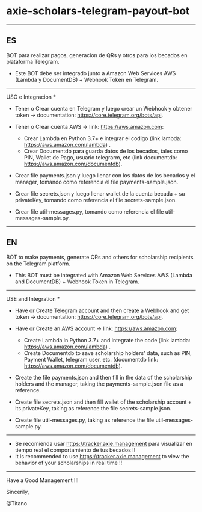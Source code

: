 # axie-scholars-telegram-payout-bot

---
ES
---
BOT para realizar pagos, generacion de QRs y otros para los becados en plataforma Telegram.
- Este BOT debe ser integrado junto a Amazon Web Services AWS (Lambda y DocumentDB) + Webhook Token en Telegram.
---
USO e Integracion *

- Tener o Crear cuenta en Telegram y luego crear un Webhook y obtener token -> documentation: https://core.telegram.org/bots/api.
- Tener o Crear cuenta AWS -> link: https://aws.amazon.com:
  - Crear Lambda en Python 3.7+ e integrar el codigo (link lambda: https://aws.amazon.com/lambda) .
  - Crear Documentdb para guarda datos de los becados, tales como PIN, Wallet de Pago, usuario telegrarm, etc (link documentdb: https://aws.amazon.com/documentdb).


- Crear file payments.json y luego llenar con los datos de los becados y el manager,  tomando como referencia el file payments-sample.json.
- Crear file secrets.json y luego llenar wallet de la cuenta becada + su privateKey, tomando como referencia el file secrets-sample.json.
- Crear file util-messages.py, tomando como referencia el file util-messages-sample.py.
---
EN
---
BOT to make payments, generate QRs and others for scholarship recipients on the Telegram platform.
- This BOT must be integrated with Amazon Web Services AWS (Lambda and DocumentDB) + Webhook Token in Telegram.
---
USE and Integration *

- Have or Create Telegram account and then create a Webhook and get token -> documentation: https://core.telegram.org/bots/api.
- Have or Create an AWS account -> link: https://aws.amazon.com:
   - Create Lambda in Python 3.7+ and integrate the code (link lambda: https://aws.amazon.com/lambda) .
   - Create Documentdb to save scholarship holders' data, such as PIN, Payment Wallet, telegram user, etc. (documentdb link: https://aws.amazon.com/documentdb).


- Create the file payments.json and then fill in the data of the scholarship holders and the manager, taking the payments-sample.json file as a reference.
- Create file secrets.json and then fill wallet of the scholarship account + its privateKey, taking as reference the file secrets-sample.json.
- Create file util-messages.py, taking as reference the file util-messages-sample.py.
---
- Se recomienda usar https://tracker.axie.management para visualizar en tiempo real el comportamiento de tus becados !!
- It is recommended to use https://tracker.axie.management to view the behavior of your scholarships in real time !!
---


Have a Good Management !!!

Sincerily,

@Titano
